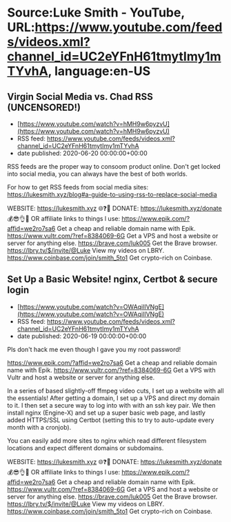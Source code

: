 # Source:Luke Smith - YouTube, URL:https://www.youtube.com/feeds/videos.xml?channel_id=UC2eYFnH61tmytImy1mTYvhA, language:en-US

## Virgin Social Media vs. Chad RSS (UNCENSORED!)
 - [https://www.youtube.com/watch?v=hMH9w6pyzvU](https://www.youtube.com/watch?v=hMH9w6pyzvU)
 - RSS feed: https://www.youtube.com/feeds/videos.xml?channel_id=UC2eYFnH61tmytImy1mTYvhA
 - date published: 2020-06-20 00:00:00+00:00

RSS feeds are the proper way to consoom product online. Don't get locked into social media, you can always have the best of both worlds.

For how to get RSS feeds from social media sites: https://lukesmith.xyz/blog#a-guide-to-using-rss-to-replace-social-media

WEBSITE: https://lukesmith.xyz 🌐❓🔎
DONATE: https://lukesmith.xyz/donate 💰😎👌💯
OR affiliate links to things l use:
https://www.epik.com/?affid=we2ro7sa6 Get a cheap and reliable domain name with Epik.
https://www.vultr.com/?ref=8384069-6G Get a VPS and host a website or server for anything else.
https://brave.com/luk005 Get the Brave browser.
https://lbry.tv/$/invite/@Luke View my videos on LBRY.
https://www.coinbase.com/join/smith_5to1 Get crypto-rich on Coinbase.

## Set Up a Basic Website! nginx, Certbot & secure login
 - [https://www.youtube.com/watch?v=OWAqilIVNgE](https://www.youtube.com/watch?v=OWAqilIVNgE)
 - RSS feed: https://www.youtube.com/feeds/videos.xml?channel_id=UC2eYFnH61tmytImy1mTYvhA
 - date published: 2020-06-19 00:00:00+00:00

Pls don't hack me even though I gave you my root password!

https://www.epik.com/?affid=we2ro7sa6 Get a cheap and reliable domain name with Epik.
https://www.vultr.com/?ref=8384069-6G Get a VPS with Vultr and host a website or server for anything else.

In a series of based slightly-off ffmpeg video cuts, I set up a website with all the essentials! After getting a domain, I set up a VPS and direct my domain to it. I then set a secure way to log into with with an ssh key pair. We then install nginx (Engine-X) and set up a super basic web page, and lastly added HTTPS/SSL using Certbot (setting this to try to auto-update every month with a cronjob).

You can easily add more sites to nginx which read different filesystem locations and expect different domains or subdomains.

WEBSITE: https://lukesmith.xyz 🌐❓🔎
DONATE: https://lukesmith.xyz/donate 💰😎👌💯
OR affiliate links to things l use:
https://www.epik.com/?affid=we2ro7sa6 Get a cheap and reliable domain name with Epik.
https://www.vultr.com/?ref=8384069-6G Get a VPS and host a website or server for anything else.
https://brave.com/luk005 Get the Brave browser.
https://lbry.tv/$/invite/@Luke View my videos on LBRY.
https://www.coinbase.com/join/smith_5to1 Get crypto-rich on Coinbase.

